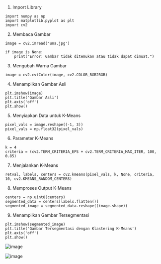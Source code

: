 1. Import Library
```
import numpy as np
import matplotlib.pyplot as plt
import cv2
```
2. Membaca Gambar
```
image = cv2.imread('una.jpg')

if image is None:
    print("Error: Gambar tidak ditemukan atau tidak dapat dimuat.")
```
3. Mengubah Warna Gambar
```
image = cv2.cvtColor(image, cv2.COLOR_BGR2RGB)
```
4. Menampilkan Gambar Asli
```
plt.imshow(image)
plt.title('Gambar Asli')
plt.axis('off')
plt.show()
```
5. Menyiapkan Data untuk K-Means
```
pixel_vals = image.reshape((-1, 3))
pixel_vals = np.float32(pixel_vals)
```
6. Parameter K-Means
```
k = 4
criteria = (cv2.TERM_CRITERIA_EPS + cv2.TERM_CRITERIA_MAX_ITER, 100, 0.85)
```
7. Menjalankan K-Means
```
retval, labels, centers = cv2.kmeans(pixel_vals, k, None, criteria, 10, cv2.KMEANS_RANDOM_CENTERS)
```
8. Memproses Output K-Means
```
centers = np.uint8(centers)
segmented_data = centers[labels.flatten()]
segmented_image = segmented_data.reshape((image.shape))
```
9. Menampilkan Gambar Tersegmentasi
```
plt.imshow(segmented_image)
plt.title('Gambar Tersegmentasi dengan Klastering K-Means')
plt.axis('off')
plt.show()
```


![image](https://github.com/heyytayo963/UAS_pengolahan-citra/assets/115687740/b2a08458-5270-4cd7-9376-5e54fc45fca1)


![image](https://github.com/heyytayo963/UAS_pengolahan-citra/assets/115687740/cdd07f35-0d6a-4bbd-94d5-0b9bb343a5e3)

